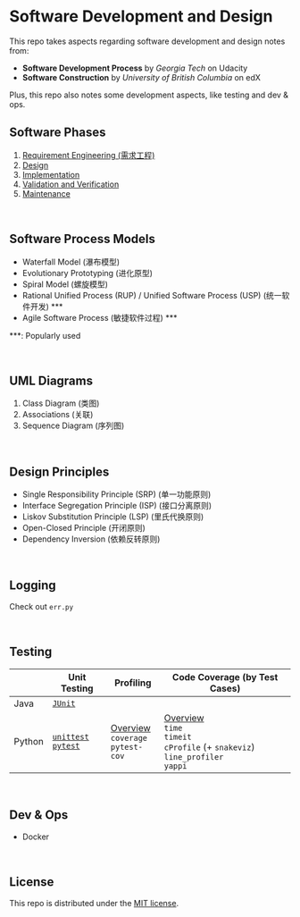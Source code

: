 # Software Development and Design

This repo takes aspects regarding software development and design notes from:

* **Software Development Process** by *Georgia Tech* on Udacity
* **Software Construction** by *University of British Columbia* on edX

Plus, this repo also notes some development aspects, like testing and dev & ops.

## Software Phases

1. <a href="https://github.com/Ziang-Lu/Software-Development-and-Design/blob/master/1-Software%20Phases/1-Requirement%20Engineering.md">Requirement Engineering (需求工程)</a>
2. <a href="https://github.com/Ziang-Lu/Software-Development-and-Design/blob/master/1-Software%20Phases/2-Design.md">Design</a>
3. <a href="https://github.com/Ziang-Lu/Software-Development-and-Design/blob/master/1-Software%20Phases/3-Implementation.md">Implementation</a>
4. <a href="https://github.com/Ziang-Lu/Software-Development-and-Design/blob/master/1-Software%20Phases/4-Verification%20and%20Validation.md">Validation and Verification</a>
5. <a href="https://github.com/Ziang-Lu/Software-Development-and-Design/blob/master/1-Software%20Phases/5-Maintenance.md">Maintenance</a>

<br>

## Software Process Models

* Waterfall Model (瀑布模型)
* Evolutionary Prototyping (进化原型)
* Spiral Model (螺旋模型)
* Rational Unified Process (RUP) / Unified Software Process (USP) (统一软件开发) ***
* Agile Software Process (敏捷软件过程) ***

***: Popularly used

<br>

## UML Diagrams

1. Class Diagram (类图)
2. Associations (关联)
3. Sequence Diagram (序列图)

<br>

## Design Principles

- Single Responsibility Principle (SRP) (单一功能原则)
- Interface Segregation Principle (ISP) (接口分离原则)
- Liskov Substitution Principle (LSP) (里氏代换原则)
- Open-Closed Principle (开闭原则)
- Dependency Inversion (依赖反转原则)

<br>

## Logging

Check out `err.py`

<br>

## Testing

|        | Unit Testing                                                 | Profiling                                                    | Code Coverage (by Test Cases)                                |
| ------ | ------------------------------------------------------------ | ------------------------------------------------------------ | ------------------------------------------------------------ |
| Java   | <a href="https://github.com/Ziang-Lu/Software-Development-and-Design/tree/master/Testing/Unit%20Test/JUnit%20for%20Java">`JUnit`</a> |                                                              |                                                              |
| Python | <a href="https://github.com/Ziang-Lu/Software-Development-and-Design/tree/master/Testing/Unit%20Test/unittest%20for%20Python">`unittest`</a><br><a href="https://github.com/Ziang-Lu/Software-Development-and-Design/blob/master/Testing/Unit%20Test/pytest%20for%20Python/pytest%20for%20Python.md">`pytest`</a> | <a href="https://github.com/Ziang-Lu/Software-Development-and-Design/blob/master/Testing/Profiling/Python%20Profiling.md">Overview</a><br>`coverage`<br>`pytest-cov` | <a href="https://github.com/Ziang-Lu/Software-Development-and-Design/blob/master/Testing/Code%20Coverage/Python/Python%20Code%20Coverage.md">Overview</a><br>`time`<br>`timeit`<br>`cProfile` (+ `snakeviz`)<br>`line_profiler`<br>`yappi` |



<br>

## Dev & Ops

* Docker

<br>

## License

This repo is distributed under the <a href="https://github.com/Ziang-Lu/Software-Development-and-Design/blob/master/LICENSE">MIT license</a>.
